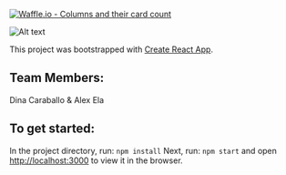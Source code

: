 [![Waffle.io - Columns and their card count](https://badge.waffle.io/alexanderela/swapibox.svg?columns=all)](https://waffle.io/alexanderela/swapibox)


![Alt text](.src/assets/SWAPI-Box-Wireframe.png, "Wireframe")
<!-- ![Alt text](./src/assets/images/inspiration.png "Inspiration") -->

This project was bootstrapped with [Create React App](https://github.com/facebook/create-react-app).

## Team Members:
Dina Caraballo & Alex Ela

## To get started:

In the project directory, run: `npm install`
Next, run: `npm start` and open [http://localhost:3000](http://localhost:3000) to view it in the browser.


<!-- ### `npm start`

Runs the app in the development mode.<br>
Open [http://localhost:3000](http://localhost:3000) to view it in the browser.

The page will reload if you make edits.<br>
You will also see any lint errors in the console.

### `npm run build`

Builds the app for production to the `build` folder.<br>
It correctly bundles React in production mode and optimizes the build for the best performance.

The build is minified and the filenames include the hashes.<br>
Your app is ready to be deployed!

See the section about [deployment](#deployment) for more information.
 -->

